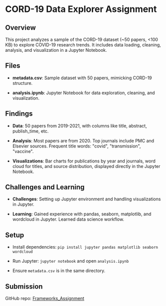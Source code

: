 # CORD-19 Data Explorer Assignment

## Overview

This project analyzes a sample of the CORD-19 dataset (~50 papers, <100 KB) to explore COVID-19 research trends. It includes data loading, cleaning, analysis, and visualization in a Jupyter Notebook.

## Files

- **metadata.csv**: Sample dataset with 50 papers, mimicking CORD-19 structure.

- **analysis.ipynb**: Jupyter Notebook for data exploration, cleaning, and visualization.

## Findings

- **Data**: 50 papers from 2019-2021, with columns like title, abstract, publish_time, etc.

- **Analysis**: Most papers are from 2020. Top journals include PMC and Elsevier sources. Frequent title words: "covid", "transmission", "vaccine".

- **Visualizations**: Bar charts for publications by year and journals, word cloud for titles, and source distribution, displayed directly in the Jupyter Notebook.

## Challenges and Learning

- **Challenges**: Setting up Jupyter environment and handling visualizations in Jupyter.

- **Learning**: Gained experience with pandas, seaborn, matplotlib, and wordcloud in Jupyter. Learned data science workflow.

## Setup

- Install dependencies: `pip install jupyter pandas matplotlib seaborn wordcloud`

- Run Jupyter: `jupyter notebook` and open `analysis.ipynb`

- Ensure `metadata.csv` is in the same directory.

## Submission

GitHub repo: [Frameworks_Assignment](https://github.com/talesofcarter/Python_Assignments_PLP/tree/main/week_8)
